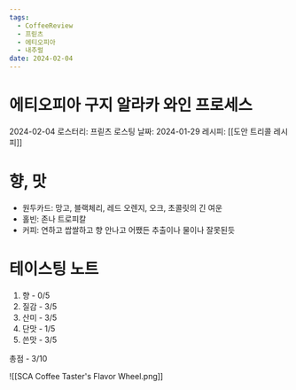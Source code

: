 ```yaml
---
tags:
  - CoffeeReview
  - 프릳츠
  - 에티오피아
  - 내추럴
date: 2024-02-04
---
```

# 에티오피아 구지 알라카 와인 프로세스
2024-02-04
로스터리: 프릳츠
로스팅 날짜: 2024-01-29
레시피: [[도안 트리콜 레시피]]
# 향, 맛
- 원두카드: 망고, 블랙체리, 레드 오렌지, 오크, 초콜릿의 긴 여운
- 홀빈: 존나 트로피칼
- 커피: 연하고 쌉쌀하고 향 안나고 어쨌든 추출이나 물이나 잘못된듯
# 테이스팅 노트
1. 향 - 0/5
2. 질감 - 3/5
3. 산미 - 3/5
4. 단맛 - 1/5
5. 쓴맛 - 3/5

총점 - 3/10



![[SCA Coffee Taster's Flavor Wheel.png]]
